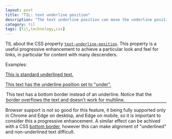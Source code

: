 ```yaml
---
layout: post
title: "TIL: text underline position"
description: "The text underline position can move the underline position to improve the appearance of text."
category: til
tags: [til,technology,css]
---
```


TIL about the CSS property [`text-underline-position`](https://developer.mozilla.org/en-US/docs/Web/CSS/text-underline-position). This property is a useful progressive enhancement to achieve a particular look and feel for links, in particular for content with many descenders.

Examples:

<p style="text-decoration:underline;">This is standard underlined text.</p>
<p style="text-decoration:underline; text-underline-position:under;">This text has the underline position set to "under".</p>
<p style="border-bottom:solid 1px #000;padding:0 2px;">This text has a bottom border instead of an underline. Notice that the border overflows the text and doesn't work for multiline.</p>

Browser support is not so good for this feature, it being fully supported only in Chrome and Edge on desktop, and Edge on mobile, so it is important to consider this a progressive enhancement. A similar effect can be achived with a CSS [bottom border](https://developer.mozilla.org/en-US/docs/Web/CSS/border-bottom), however this can make alignment of "underlined" and non-underlined text difficult.
